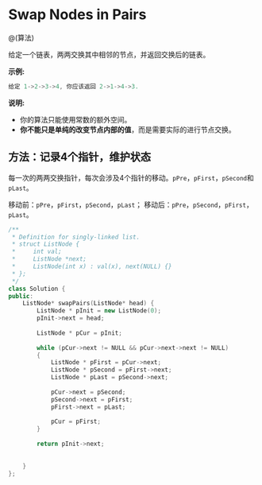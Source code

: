 # Swap Nodes in Pairs
@(算法)

给定一个链表，两两交换其中相邻的节点，并返回交换后的链表。

**示例:**
```cpp
给定 1->2->3->4, 你应该返回 2->1->4->3.
```

**说明:**
+ 你的算法只能使用常数的额外空间。
+ **你不能只是单纯的改变节点内部的值**，而是需要实际的进行节点交换。


## 方法：记录4个指针，维护状态

每一次的两两交换指针，每次会涉及4个指针的移动。`pPre`，`pFirst`，`pSecond`和`pLast`。

移动前：`pPre`，`pFirst`，`pSecond`，`pLast`；
移动后：`pPre`，`pSecond`，`pFirst`，`pLast`。

```cpp
/**
 * Definition for singly-linked list.
 * struct ListNode {
 *     int val;
 *     ListNode *next;
 *     ListNode(int x) : val(x), next(NULL) {}
 * };
 */
class Solution {
public:
    ListNode* swapPairs(ListNode* head) {
        ListNode * pInit = new ListNode(0);
        pInit->next = head;
        
        ListNode * pCur = pInit;
        
        while (pCur->next != NULL && pCur->next->next != NULL)
        {
            ListNode * pFirst = pCur->next;
            ListNode * pSecond = pFirst->next;
            ListNode * pLast = pSecond->next;
            
            pCur->next = pSecond;
            pSecond->next = pFirst;
            pFirst->next = pLast;
            
            pCur = pFirst;
        }
        
        return pInit->next;
        
        
    }
};
```
